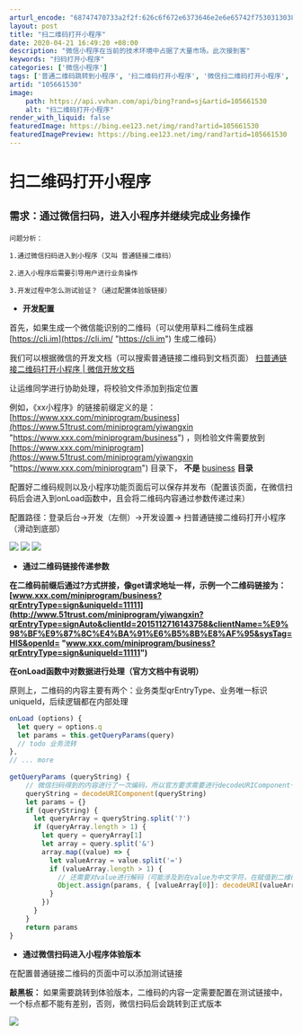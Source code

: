 ```yaml
---
arturl_encode: "68747470733a2f2f:626c6f672e6373646e2e6e65742f753031303839393133382f:61727469636c652f64657461696c732f313035363631353330"
layout: post
title: "扫二维码打开小程序"
date: 2020-04-21 16:49:20 +08:00
description: "微信小程序在当前的技术环境中占据了大量市场。此次接到客"
keywords: "扫码打开小程序"
categories: ['微信小程序']
tags: ['普通二维码跳转到小程序', '扫二维码打开小程序', '微信扫二维码打开小程序', '微信小程序', '二维码中小程序链接']
artid: "105661530"
image:
    path: https://api.vvhan.com/api/bing?rand=sj&artid=105661530
    alt: "扫二维码打开小程序"
render_with_liquid: false
featuredImage: https://bing.ee123.net/img/rand?artid=105661530
featuredImagePreview: https://bing.ee123.net/img/rand?artid=105661530
---
```


# 扫二维码打开小程序

## **`需求：通过微信扫码，进入小程序并继续完成业务操作`**

`问题分析：`

`1.通过微信扫码进入到小程序（又叫 普通链接二维码）`

`2.进入小程序后需要引导用户进行业务操作`

`3.开发过程中怎么测试验证？（通过配置体验版链接）`

* **开发配置**

首先，如果生成一个微信能识别的二维码（可以使用草料二维码生成器
[https://cli.im](https://cli.im/ "https://cli.im")
生成二维码）

我们可以根据微信的开发文档（可以搜索普通链接二维码到文档页面）
[扫普通链接二维码打开小程序 | 微信开放文档](https://developers.weixin.qq.com/miniprogram/introduction/qrcode.html "扫普通链接二维码打开小程序 | 微信开放文档")

让运维同学进行协助处理，将校验文件添加到指定位置

例如，《xx小程序》的链接前缀定义的是：
[https://www.xxx.com/miniprogram/business](https://www.51trust.com/miniprogram/yiwangxin "https://www.xxx.com/miniprogram/business")
，则检验文件需要放到
[https://www.xxx.com/miniprogram](https://www.51trust.com/miniprogram/yiwangxin "https://www.xxx.com/miniprogram")
目录下，
**不是**
[business](https://www.51trust.com/miniprogram/yiwangxin "business")
**目录**

配置好二维码规则以及小程序功能页面后可以保存并发布（配置该页面，在微信扫码后会进入到onLoad函数中，且会将二维码内容通过参数传递过来）

配置路径：登录后台->开发（左侧）→开发设置→ 扫普通链接二维码打开小程序 （滑动到底部）

![](https://i-blog.csdnimg.cn/blog_migrate/d623970557768d0fd8d0ba29ab7ec141.png)
![](https://i-blog.csdnimg.cn/blog_migrate/7fabb027f8d5edb40ba50eae5c4f0dfa.png)
![](https://i-blog.csdnimg.cn/blog_migrate/57aee8c177840b4502be53164ba5083c.png)

* **通过二维码链接传递参数**

**在二维码前缀后通过?方式拼接，像get请求地址一样，示例一个二维码链接为：
[www.xxx.com/miniprogram/business?qrEntryType=sign&uniqueId=11111](http://www.51trust.com/miniprogram/yiwangxin?qrEntryType=signAuto&clientId=2015112716143758&clientName=%E9%98%BF%E9%87%8C%E4%BA%91%E6%B5%8B%E8%AF%95&sysTag=HIS&openId= "www.xxx.com/miniprogram/business?qrEntryType=sign&uniqueId=11111")**

**在onLoad函数中对数据进行处理（官方文档中有说明）**

原则上，二维码的内容主要有两个：业务类型qrEntryType、业务唯一标识uniqueId，后续逻辑都在内部处理

```javascript
onLoad (options) {
  let query = options.q
  let params = this.getQueryParams(query)
  // todo 业务流转
},
// ... more
 
getQueryParams (queryString) {
    // 微信扫码得到的内容进行了一次编码，所以官方要求需要进行decodeURIComponent一次
    queryString = decodeURIComponent(queryString)
    let params = {}
    if (queryString) {
      let queryArray = queryString.split('?')
      if (queryArray.length > 1) {
        let query = queryArray[1]
        let array = query.split('&')
        array.map((value) => {
          let valueArray = value.split('=')
          if (valueArray.length > 1) {
            // 还需要对value进行解码（可能涉及到在value为中文字符，在赋值到二维码前进行了encodeURI编码）
            Object.assign(params, { [valueArray[0]]: decodeURI(valueArray[1]) })
          }
        })
      }
    }
    return params
}
```

* **通过微信扫码进入小程序体验版本**

在配置普通链接二维码的页面中可以添加测试链接

**敲黑板：**
如果需要跳转到体验版本，二维码的内容一定需要配置在测试链接中，一个标点都不能有差别，否则，微信扫码后会跳转到正式版本

![](https://i-blog.csdnimg.cn/blog_migrate/2121f0917f36c7eeb04682b16d338626.png)